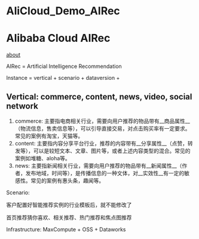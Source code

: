 # AliCloud_Demo_AIRec

# Alibaba Cloud AIRec
[about](https://help.aliyun.com/document_detail/98231.html)

AIRec = Artificial Intelligence Recommendation

Instance = vertical + scenario + dataversion + 

## Vertical: commerce, content, news, video, social network
1. commerce: 主要指电商相关行业，需要向用户推荐的物品带有__商品属性__（物流信息，售卖信息等），可以引导直接交易，对点击购买率有一定要求。常见的案例有淘宝，天猫等。
2. content: 主要指内容分享平台行业，推荐的内容带有__分享属性__（点赞，转发等），可以是较短文本、文章、图片等，或者上述内容类型的混合。常见的案例如堆糖、aloha等。
3. news: 主要指新闻相关行业，需要向用户推荐的物品带有__新闻属性__（作者，发布地域，时间等），是传播信息的一种文体，对__实效性__有一定的敏感性。常见的案例有惠头条，趣闻等。

Scenario: 

客户配置好智能推荐实例的行业模板后，就不能修改了

首页推荐猜你喜欢、相关推荐、热门推荐和焦点图推荐

Infrastructure: MaxCompute + OSS + Dataworks

